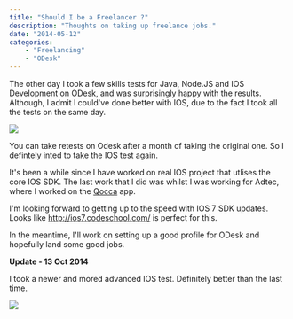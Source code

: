 ```yaml
---
title: "Should I be a Freelancer ?"
description: "Thoughts on taking up freelance jobs."
date: "2014-05-12"
categories:
    - "Freelancing"
    - "ODesk"
---
```


The other day I took a few skills tests for Java, Node.JS and IOS Development on [ODesk](http://www.odesk.com), and was surprisingly happy with the results. Although, I admit I could've done better with IOS, due to the fact I took all the tests on the same day.

![][1]

You can take retests on Odesk after a month of taking the original one. So I defintely inted to take the IOS test again.

It's been a while since I have worked on real IOS project that utlises the core IOS SDK. The last work that I did was whilst I was working for Adtec, where I worked on the [Qocca](https://www.qocca.com/) app.

I'm looking forward to getting up to the speed with IOS 7 SDK updates. Looks like http://ios7.codeschool.com/ is perfect for this.

In the meantime, I'll work on setting up a good profile for ODesk and hopefully land some good jobs.

**Update - 13 Oct 2014**

I took a newer and mored advanced IOS test. Definitely better than the last time.

![][2]


[1]: images/hemanta-odesk-tests.png
[2]: images/hemanta-odesk-test2.png
